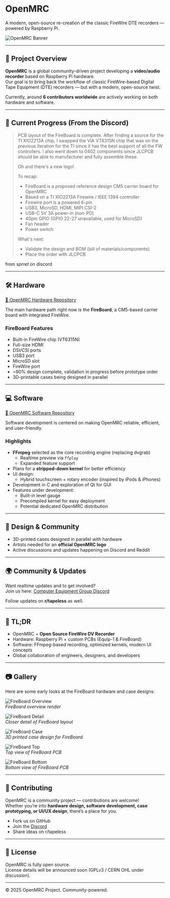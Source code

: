 # OpenMRC 
 <link rel="shortcut icon" type="image/x-icon" href="favicon.ico">


A modern, open-source re-creation of the classic FireWire DTE recorders — powered by Raspberry Pi.  

![OpenMRC Banner](https://placehold.co/1000x200/FFFFFF/000000?font=roboto&bold&text=OpenMRC+Project)

---

## 🚀 Project Overview  

**OpenMRC** is a global community-driven project developing a **video/audio recorder** based on Raspberry Pi hardware.  
Our goal is to bring back the workflow of classic FireWire-based Digital Tape Equipment (DTE) recorders — but with a modern, open-source twist.  

Currently, around **6 contributors worldwide** are actively working on both hardware and software.  

---
## 🚧 Current Progress (From the Discord)

> PCB layout of the FireBoard is complete. After finding a source for the TI XIO2213A chip, I swapped the VIA VT6315N chip that was on the previous iteration for the TI since it has the best support of all the FW controllers. I also went down to 0402 components since JLCPCB should be able to manufacturer and fully assemble these.
>
> Oh and there's a new logo!
>
> To recap:
>
> * FireBoard is a proposed reference design CM5 carrier board for OpenMRC
> * Based on a TI XIO2213A Firewire / IEEE 1394 controller
> * Firewire port is a powered 6-pin
> * USB3, MicroSD, HDMI, MIPI CSI-2
> * USB-C 5V 3A power-in (non-PD)
> * 40pin GPIO (GPIO 22-27 unavailable, used for MicroSD)
> * Fan header
> * Power switch
>
> What's next:
>
> * Validate the design and BOM (bill of materials/components)
> * Place the order with JLCPCB

from *sprret* on discord




---

## 🛠️ Hardware  

[🔗 OpenMRC Hardware Repository](https://github.com/openMRC/Hardware)  

The main hardware path right now is the **FireBoard**, a CM5-based carrier board with integrated FireWire.  

### FireBoard Features  
- Built-in FireWire chip (VT6315N)  
- Full-size HDMI  
- DSI/CSI ports  
- USB3 port  
- MicroSD slot  
- FireWire port  
- ~90% design complete, validation in progress before prototype order  
- 3D-printable cases being designed in parallel  

---

## 💻 Software  

[🔗 OpenMRC Software Repository](https://github.com/openMRC/Software)  

Software development is centered on making OpenMRC reliable, efficient, and user-friendly.  

### Highlights  
- **FFmpeg** selected as the core recording engine (replacing dvgrab)  
  - Realtime preview via `ffplay`  
  - Expanded feature support  
- Plans for a **stripped-down kernel** for better efficiency  
- UI design:  
  - Hybrid touchscreen + rotary encoder (inspired by iPods & iPhones)  
- Development in C and exploration of Qt for GUI  
- Features under development:  
  - Built-in level gauge  
  - Precompiled kernel for easy deployment  
  - Potential dedicated OpenMRC distribution  

---

## 🎨 Design & Community  

- 3D-printed cases designed in parallel with hardware  
- Artists needed for an **official OpenMRC logo**  
- Active discussions and updates happening on Discord and Reddit  

---

## 🌍 Community & Updates  

Want realtime updates and to get involved?  
Join us here: [Computer Equipment Group Discord](https://discord.gg/XP8uHH9ArF)  

Follow updates on **r/tapeless** as well.  

---

## 📌 TL;DR  

- OpenMRC = **Open Source FireWire DV Recorder**  
- Hardware: Raspberry Pi + custom PCBs (Equip-1 & FireBoard)  
- Software: FFmpeg-based recording, optimized kernels, modern UI concepts  
- Global collaboration of engineers, designers, and developers  

---

## 📷 Gallery  

Here are some early looks at the FireBoard hardware and case designs:  

![FireBoard Overview](fireboardOverview.png)  
*FireBoard overview render*  

![FireBoard Detail](fireboardDetail.png)  
*Closer detail of FireBoard layout*  

![FireBoard Case](fireboardCase.png)  
*3D printed case design for FireBoard*  

![FireBoard Top](fireboardTop.png)  
*Top view of FireBoard PCB*  

![FireBoard Bottom](fireboardBottom.png)  
*Bottom view of FireBoard PCB*  

---

## 🙌 Contributing  

OpenMRC is a community project — contributions are welcome!  
Whether you’re into **hardware design, software development, case prototyping, or UI/UX design**, there’s a place for you.  

- Fork us on GitHub  
- Join the [Discord](https://discord.gg/XP8uHH9ArF)  
- Share ideas on r/tapeless  

---

## 📜 License  

OpenMRC is fully open source.  
License details will be announced soon (GPLv3 / CERN OHL under discussion).  

---

© 2025 OpenMRC Project. Community-powered.  
